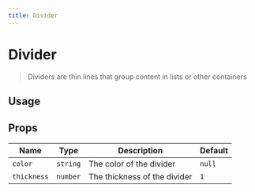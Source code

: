 ```yaml
---
title: Divider
---
```


# Divider

> Dividers are thin lines that group content in lists or other containers

## Usage

<usage name="divider"></usage>

## Props

| Name        | Type     | Description                  | Default |
| ----------- | -------- | ---------------------------- | ------- |
| `color`     | `string` | The color of the divider     | `null`  |
| `thickness` | `number` | The thickness of the divider | `1`     |
